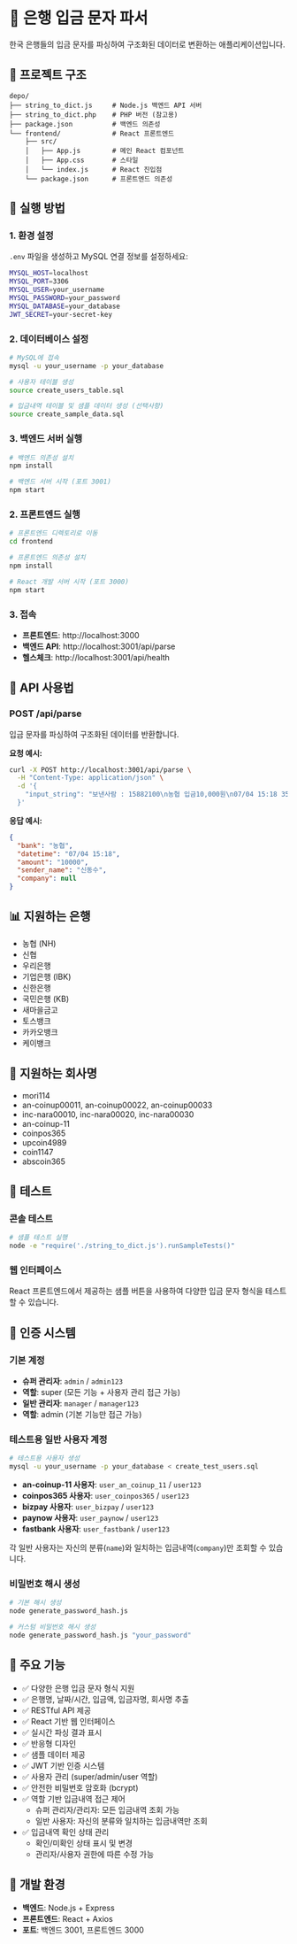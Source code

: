 # 🏦 은행 입금 문자 파서

한국 은행들의 입금 문자를 파싱하여 구조화된 데이터로 변환하는 애플리케이션입니다.

## 📁 프로젝트 구조

```
depo/
├── string_to_dict.js     # Node.js 백엔드 API 서버
├── string_to_dict.php    # PHP 버전 (참고용)
├── package.json          # 백엔드 의존성
└── frontend/             # React 프론트엔드
    ├── src/
    │   ├── App.js        # 메인 React 컴포넌트
    │   ├── App.css       # 스타일
    │   └── index.js      # React 진입점
    └── package.json      # 프론트엔드 의존성
```

## 🚀 실행 방법

### 1. 환경 설정

`.env` 파일을 생성하고 MySQL 연결 정보를 설정하세요:

```bash
MYSQL_HOST=localhost
MYSQL_PORT=3306
MYSQL_USER=your_username
MYSQL_PASSWORD=your_password
MYSQL_DATABASE=your_database
JWT_SECRET=your-secret-key
```

### 2. 데이터베이스 설정

```bash
# MySQL에 접속
mysql -u your_username -p your_database

# 사용자 테이블 생성
source create_users_table.sql

# 입금내역 테이블 및 샘플 데이터 생성 (선택사항)
source create_sample_data.sql
```

### 3. 백엔드 서버 실행

```bash
# 백엔드 의존성 설치
npm install

# 백엔드 서버 시작 (포트 3001)
npm start
```

### 2. 프론트엔드 실행

```bash
# 프론트엔드 디렉토리로 이동
cd frontend

# 프론트엔드 의존성 설치
npm install

# React 개발 서버 시작 (포트 3000)
npm start
```

### 3. 접속

- **프론트엔드**: http://localhost:3000
- **백엔드 API**: http://localhost:3001/api/parse
- **헬스체크**: http://localhost:3001/api/health

## 🔧 API 사용법

### POST /api/parse

입금 문자를 파싱하여 구조화된 데이터를 반환합니다.

**요청 예시:**
```bash
curl -X POST http://localhost:3001/api/parse \
  -H "Content-Type: application/json" \
  -d '{
    "input_string": "보낸사람 : 15882100\n농협 입금10,000원\n07/04 15:18 352-****-4273-63 신동수 잔액3,710,000원"
  }'
```

**응답 예시:**
```json
{
  "bank": "농협",
  "datetime": "07/04 15:18",
  "amount": "10000",
  "sender_name": "신동수",
  "company": null
}
```

## 📊 지원하는 은행

- 농협 (NH)
- 신협
- 우리은행
- 기업은행 (IBK)
- 신한은행
- 국민은행 (KB)
- 새마을금고
- 토스뱅크
- 카카오뱅크
- 케이뱅크

## 🏢 지원하는 회사명

- mori114
- an-coinup00011, an-coinup00022, an-coinup00033
- inc-nara00010, inc-nara00020, inc-nara00030
- an-coinup-11
- coinpos365
- upcoin4989
- coin1147
- abscoin365

## 🧪 테스트

### 콘솔 테스트

```bash
# 샘플 테스트 실행
node -e "require('./string_to_dict.js').runSampleTests()"
```

### 웹 인터페이스

React 프론트엔드에서 제공하는 샘플 버튼을 사용하여 다양한 입금 문자 형식을 테스트할 수 있습니다.

## 🔐 인증 시스템

### 기본 계정
- **슈퍼 관리자**: `admin` / `admin123`
- **역할**: super (모든 기능 + 사용자 관리 접근 가능)
- **일반 관리자**: `manager` / `manager123`
- **역할**: admin (기본 기능만 접근 가능)

### 테스트용 일반 사용자 계정
```bash
# 테스트용 사용자 생성
mysql -u your_username -p your_database < create_test_users.sql
```

- **an-coinup-11 사용자**: `user_an_coinup_11` / `user123`
- **coinpos365 사용자**: `user_coinpos365` / `user123`
- **bizpay 사용자**: `user_bizpay` / `user123`
- **paynow 사용자**: `user_paynow` / `user123`
- **fastbank 사용자**: `user_fastbank` / `user123`

각 일반 사용자는 자신의 분류(`name`)와 일치하는 입금내역(`company`)만 조회할 수 있습니다.

### 비밀번호 해시 생성
```bash
# 기본 해시 생성
node generate_password_hash.js

# 커스텀 비밀번호 해시 생성
node generate_password_hash.js "your_password"
```

## 📝 주요 기능

- ✅ 다양한 은행 입금 문자 형식 지원
- ✅ 은행명, 날짜/시간, 입금액, 입금자명, 회사명 추출
- ✅ RESTful API 제공
- ✅ React 기반 웹 인터페이스
- ✅ 실시간 파싱 결과 표시
- ✅ 반응형 디자인
- ✅ 샘플 데이터 제공
- ✅ JWT 기반 인증 시스템
- ✅ 사용자 관리 (super/admin/user 역할)
- ✅ 안전한 비밀번호 암호화 (bcrypt)
- ✅ 역할 기반 입금내역 접근 제어
  - 슈퍼 관리자/관리자: 모든 입금내역 조회 가능
  - 일반 사용자: 자신의 분류와 일치하는 입금내역만 조회
- ✅ 입금내역 확인 상태 관리
  - 확인/미확인 상태 표시 및 변경
  - 관리자/사용자 권한에 따른 수정 가능

## 🔄 개발 환경

- **백엔드**: Node.js + Express
- **프론트엔드**: React + Axios
- **포트**: 백엔드 3001, 프론트엔드 3000 